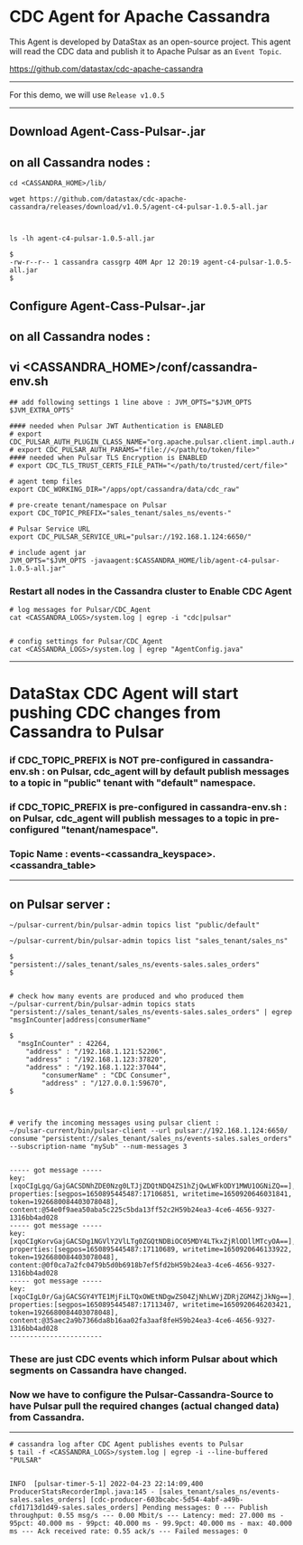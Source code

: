 # CDC Agent for Apache Cassandra
This Agent is developed by DataStax as an open-source project. This agent will read the CDC data and publish it to Apache Pulsar as an ` Event Topic `.

https://github.com/datastax/cdc-apache-cassandra

---

For this demo, we will use ` Release v1.0.5 `

---

## Download Agent-Cass-Pulsar-<version>.jar
## on all Cassandra nodes :

```
cd <CASSANDRA_HOME>/lib/

wget https://github.com/datastax/cdc-apache-cassandra/releases/download/v1.0.5/agent-c4-pulsar-1.0.5-all.jar



ls -lh agent-c4-pulsar-1.0.5-all.jar

$
-rw-r--r-- 1 cassandra cassgrp 40M Apr 12 20:19 agent-c4-pulsar-1.0.5-all.jar
$

```


## Configure Agent-Cass-Pulsar-<version>.jar
## on all Cassandra nodes :

## vi <CASSANDRA_HOME>/conf/cassandra-env.sh

```
## add following settings 1 line above : JVM_OPTS="$JVM_OPTS $JVM_EXTRA_OPTS"

#### needed when Pulsar JWT Authentication is ENABLED
# export CDC_PULSAR_AUTH_PLUGIN_CLASS_NAME="org.apache.pulsar.client.impl.auth.AuthenticationToken"
# export CDC_PULSAR_AUTH_PARAMS="file://</path/to/token/file>"
#### needed when Pulsar TLS Encryption is ENABLED
# export CDC_TLS_TRUST_CERTS_FILE_PATH="</path/to/trusted/cert/file>"

# agent temp files
export CDC_WORKING_DIR="/apps/opt/cassandra/data/cdc_raw"

# pre-create tenant/namespace on Pulsar
export CDC_TOPIC_PREFIX="sales_tenant/sales_ns/events-"

# Pulsar Service URL
export CDC_PULSAR_SERVICE_URL="pulsar://192.168.1.124:6650/"

# include agent jar
JVM_OPTS="$JVM_OPTS -javaagent:$CASSANDRA_HOME/lib/agent-c4-pulsar-1.0.5-all.jar"

```

### Restart all nodes in the Cassandra cluster to Enable CDC Agent


```
# log messages for Pulsar/CDC_Agent
cat <CASSANDRA_LOGS>/system.log | egrep -i "cdc|pulsar"


# config settings for Pulsar/CDC_Agent
cat <CASSANDRA_LOGS>/system.log | egrep "AgentConfig.java"
```

---

# DataStax CDC Agent will start pushing CDC changes from Cassandra to Pulsar

### if CDC_TOPIC_PREFIX is NOT pre-configured in cassandra-env.sh : on Pulsar, cdc_agent will by default publish messages to a topic in "public" tenant with "default" namespace.

### if CDC_TOPIC_PREFIX is pre-configured in cassandra-env.sh : on Pulsar, cdc_agent will publish messages to a topic in pre-configured "tenant/namespace".

### Topic Name : events-<cassandra_keyspace>.<cassandra_table>

---

## on Pulsar server :

```
~/pulsar-current/bin/pulsar-admin topics list "public/default"

~/pulsar-current/bin/pulsar-admin topics list "sales_tenant/sales_ns"

$
"persistent://sales_tenant/sales_ns/events-sales.sales_orders"
$


# check how many events are produced and who produced them
~/pulsar-current/bin/pulsar-admin topics stats "persistent://sales_tenant/sales_ns/events-sales.sales_orders" | egrep "msgInCounter|address|consumerName"

$
  "msgInCounter" : 42264,
    "address" : "/192.168.1.121:52206",
    "address" : "/192.168.1.123:37820",
    "address" : "/192.168.1.122:37044",
        "consumerName" : "CDC Consumer",
        "address" : "/127.0.0.1:59670",
$



# verify the incoming messages using pulsar client :
~/pulsar-current/bin/pulsar-client --url pulsar://192.168.1.124:6650/ consume "persistent://sales_tenant/sales_ns/events-sales.sales_orders" --subscription-name "mySub" --num-messages 3


----- got message -----
key:[xqoCIgLgq/GajGACSDNhZDE0Nzg0LTJjZDQtNDQ4ZS1hZjQwLWFkODY1MWU1OGNiZQ==], properties:[segpos=1650895445487:17106851, writetime=1650920646031841, token=1926680084403078048], content:@54e0f9aea50aba5c225c5bda13ff52c2H59b24ea3-4ce6-4656-9327-1316bb4ad028
----- got message -----
key:[xqoCIgKorvGajGACSDg1NGVlY2VlLTg0ZGQtNDBiOC05MDY4LTkxZjRlODllMTcyOA==], properties:[segpos=1650895445487:17110689, writetime=1650920646133922, token=1926680084403078048], content:@0f0ca7a2fc0479b5d0b6918b7ef5fd2bH59b24ea3-4ce6-4656-9327-1316bb4ad028
----- got message -----
key:[xqoCIgL0r/GajGACSGY4YTE1MjFiLTQxOWEtNDgwZS04ZjNhLWVjZDRjZGM4ZjJkNg==], properties:[segpos=1650895445487:17113407, writetime=1650920646203421, token=1926680084403078048], content:@35aec2a9b7366da8b16aa02fa3aaf8feH59b24ea3-4ce6-4656-9327-1316bb4ad028
-----------------------

```

### These are just CDC events which inform Pulsar about which segments on Cassandra have changed.

### Now we have to configure the Pulsar-Cassandra-Source to have Pulsar pull the required changes (actual changed data) from Cassandra.

---

```
# cassandra log after CDC Agent publishes events to Pulsar
$ tail -f <CASSANDRA_LOGS>/system.log | egrep -i --line-buffered "PULSAR"


INFO  [pulsar-timer-5-1] 2022-04-23 22:14:09,400 ProducerStatsRecorderImpl.java:145 - [sales_tenant/sales_ns/events-sales.sales_orders] [cdc-producer-603bcabc-5d54-4abf-a49b-cfd1713d1d49-sales.sales_orders] Pending messages: 0 --- Publish throughput: 0.55 msg/s --- 0.00 Mbit/s --- Latency: med: 27.000 ms - 95pct: 40.000 ms - 99pct: 40.000 ms - 99.9pct: 40.000 ms - max: 40.000 ms --- Ack received rate: 0.55 ack/s --- Failed messages: 0
```

